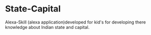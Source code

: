 # State-Capital
Alexa-Skill (alexa application)developed for kid's for developing there knowledge about Indian state and capital.
